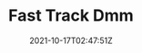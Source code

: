 ---
title: "Fast Track Dmm"
date: 2021-10-17T02:47:51Z
draft: true
slug: fast-track-dmm

tags:
    - 

categories:
    - 


image: https://lorempixel.com/720/380
thumbnail: https://lorempixel.com/320/160
---